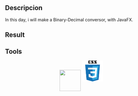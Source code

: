 ## Descripcion
In this day, i will make a Binary-Decimal conversor, with JavaFX.

## Result 

## Tools
<p align="center">
  <!--Java-->
  <img align="center" src="https://cdn.jsdelivr.net/gh/devicons/devicon/icons/java/java-original.svg" target="_blank" rel="noreferrer" width="70px" height="70px"/>
  <!--CSS3-->
  <a href="https://www.w3schools.com/css/" target="_blank" rel="noreferrer"> 
    <img src="https://raw.githubusercontent.com/devicons/devicon/master/icons/css3/css3-original-wordmark.svg" alt="css3" width="70" height="70"/> 
  </a>
</p>
